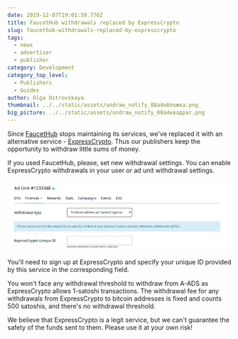 ```yaml
---
date: 2019-12-07T19:01:59.776Z
title: FaucetHub withdrawals replaced by ExpressCrypto
slug: faucethub-withdrawals-replaced-by-expresscrypto
tags:
  - news
  - advertiser
  - publisher
category: Development
category_top_level:
  - Publishers
  - Guides
author: Olga Ostrovskaya
thumbnail: ../../static/assets/undraw_notify_88a4обложка.png
big_picture: ../../static/assets/undraw_notify_88a4квадрат.png
---
```

Since [FaucetHub](https://faucethub.io/) stops maintaining its services, we've replaced it with an alternative service - [ExpressCrypto](https://expresscrypto.io/). Thus our publishers keep the opportunity to withdraw little sums of money.

If you used FaucetHub, please, set new withdrawal settings. You can enable ExpressCrypto withdrawals in your user or ad unit withdrawal settings. 

![](../../static/assets/screenshot-4-.png)

You'll need to sign up at ExpressCrypto and specify your unique ID provided by this service in the corresponding field.

You won't face any withdrawal threshold to withdraw from A-ADS as ExpressCrypto allows 1-satoshi transactions. The withdrawal fee for any withdrawals from ExpressCrypto to bitcoin addresses is fixed and counts 500 satoshis, and there's no withdrawal threshold.

We believe that ExpressCrypto is a legit service, but we can't guarantee the safety of the funds sent to them. Please use it at your own risk!
